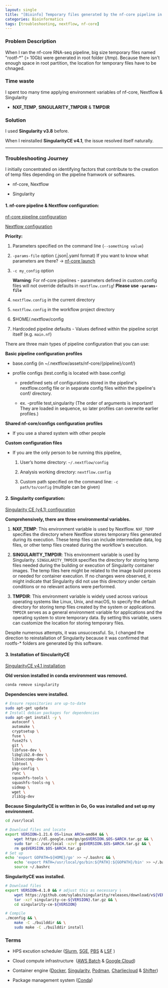 ```yaml
---
layout: single
title: "[Bioinfo] Temporary files generated by the nf-core pipeline in root folder"
categories: Bioinformatics
tags: [troubleshooting, nextflow, nf-core]
---
```


### Problem Description

When I ran the nf-core RNA-seq pipeline, big size temporary files named "rootf-*" (> 10Gb) were generated in root folder (/tmp). Because there isn't enough space in root partition, the location for temporary files have to be chnaged.

### Time waste

I spent too many time applying environment variables of nf-core, Nextflow & Singularity

- **NXF_TEMP**, **SINGULARITY_TMPDIR** & **TMPDIR**

### Solution

I used **Singularity v3.8** before.

When I reinstalled **SingularityCE v4.1**, the issue resolved itself naturally.

---

### Troubleshooting Journey

I initially concentrated on identifying factors that contribute to the creation of temp files depending on the pipeline framwork or softwares.

- nf-core, Nextflow

- Singularity

#### 1. nf-core pipeline & Nextflow configuration:

[nf-core pipeline configuration](https://nf-co.re/docs/usage/configuration)

[Nextflow configuration](https://www.nextflow.io/docs/latest/config.html)

**Priority:**

1. Parameters specified on the command line (`--something value`)

2. `-params-file` option (.json|.yaml format)
   If you want to know what parameters are there? → [nf-core launch](https://oldsite.nf-co.re/launch)

3. `-c my_config` option
   
   **Warning**: For nf-core pipelines - parameters defined in custom.config files will not override defaults in `nextflow.config`! **Please use `-params-file`**

4. `nextflow.config` in the current directory

5. `nextflow.config` in the workflow project directory

6. $HOME/.nextflow/config

7. Hardcoded pipeline defaults - Values defined within the pipeline script itself (e.g. `main.nf`)

There are three main types of pipeline configuration that you can use:

**Basic pipeline configuration profiles**

- base.config (in ~/.nextflow/assets/nf-core/{pipeline}/conf/)

- profile configs (test.config is located with base.config)
  
  - predefined sets of configurations stored in the pipeline's nextflow.config file or in separate config files within the pipeline's conf/ directory.
  
  - ex. -profile test,singularity (The order of arguments is important! They are loaded in sequence, so later profiles can overwrite earlier profiles.)

**Shared nf-core/configs configuration profiles**

- If you use a shared system with other people

**Custom configuration files**

- If you are the only person to be running this pipeline,
  
  1. User’s home directory: `~/.nextflow/config`
  
  2. Analysis working directory: `nextflow.config`
  
  3. Custom path specified on the command line: `-c path/to/config` (multiple can be given)

#### 2. Singularity configuration:

[Singularity CE (v4.1) configuration](https://docs.sylabs.io/guides/4.1/admin-guide/configfiles.html)

**Comprehensively, there are three environmental variables.**

1. **NXF_TEMP**: This environment variable is used by Nextflow. `NXF_TEMP` specifies the directory where Nextflow stores temporary files generated during its execution. These temp files can include intermediate data, log files, or other temp files created during the workflow's execution.

2. **SINGULARITY_TMPDIR**: This environment variable is used by Singularity. `SINGULARITY_TMPDIR` specifies the directory for storing temp files needed during the building or execution of Singularity container images. The temp files here might be related to the image build process or needed for container execution. If no changes were observed, it might indicate that Singularity did not use this directory under certain conditions or no relevant actions were performed.

3. **TMPDIR**: This environment variable is widely used across various operating systems like Linux, Unix, and macOS, to specify the default directory for storing temp files created by the system or applications. `TMPDIR` serves as a general environment variable for applications and the operating system to store temporary data. By setting this variable, users can customize the location for storing temporary files.

Despite numerous attempts, it was unsuccessful. So, I changed the direction to reinstallation of Singularity because it was confirmed that rootfs-* folders are generated by this software.

#### 3. Installation of SincularityCE

[SingularityCE v4.1 installation](https://docs.sylabs.io/guides/4.1/admin-guide/installation.html)

**Old version installed in conda environment was removed.**

```bash
conda remove singularity
```

**Dependencies were installed.**

```bash
# Ensure repositories are up-to-date
sudo apt-get update
# Install debian packages for dependencies
sudo apt-get install -y \
   autoconf \
   automake \
   cryptsetup \
   fuse \
   fuse2fs \
   git \
   libfuse-dev \
   libglib2.0-dev \
   libseccomp-dev \
   libtool \
   pkg-config \
   runc \
   squashfs-tools \
   squashfs-tools-ng \
   uidmap \
   wget \
   zlib1g-dev
```

**Because SingularityCE is written in Go, Go was installed and set up my environment.**

```bash
cd /usr/local

# Download files and locate 
export VERSION=1.21.6 OS=linux ARCH=amd64 && \
    wget https://dl.google.com/go/go$VERSION.$OS-$ARCH.tar.gz && \
    sudo tar -C /usr/local -xzvf go$VERSION.$OS-$ARCH.tar.gz && \
    rm go$VERSION.$OS-$ARCH.tar.gz
# Set up 
echo 'export GOPATH=${HOME}/go' >> ~/.bashrc && \
    echo 'export PATH=/usr/local/go/bin:${PATH}:${GOPATH}/bin' >> ~/.bashrc && \
    source ~/.bashrc
```

**SingularityCE was installed.**

```bash
# Download files
export VERSION=4.1.0 && # adjust this as necessary \
    wget https://github.com/sylabs/singularity/releases/download/v${VERSION}/singularity-ce-${VERSION}.tar.gz && \
    tar -xzf singularity-ce-${VERSION}.tar.gz && \
    cd singularity-ce-${VERSION} 

# Compile
./mconfig && \
    make -C ./builddir && \
    sudo make -C ./builddir install
```

### Terms

- HPS excution scheduler ([Slurm](https://slurm.schedmd.com/quickstart.html), [SGE](https://docs.oracle.com/cd/E19680-01/html/821-1541/ciagcgha.html#scrolltoc), [PBS](https://www.openpbs.org/) & [LSF](https://www.ibm.com/support/knowledgecenter/en/SSWRJV_10.1.0/lsf_welcome/lsf_welcome.html) )

- Cloud compute infrastructure  ([AWS Batch](https://aws.amazon.com/batch/) & [Google Cloud](https://cloud.google.com/))

- Container engine ([Docker](https://www.docker.com/), [Singularity](https://sylabs.io/), [Podman](https://podman.io/), [Charliecloud](https://hpc.github.io/charliecloud/) & [Shifter](https://www.nersc.gov/research-and-development/user-defined-images/))

- Package management system ([Conda](https://docs.conda.io/en/latest/))